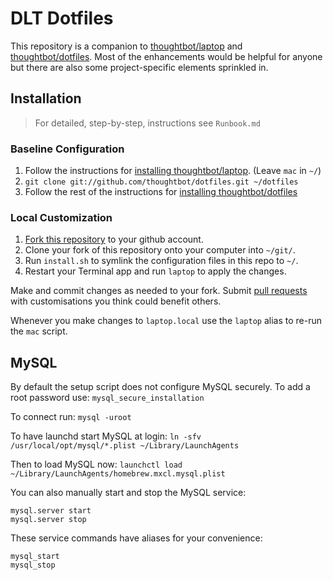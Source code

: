 # DLT Dotfiles

This repository is a companion to [thoughtbot/laptop][1] and
[thoughtbot/dotfiles][2]. Most of the enhancements would be helpful for anyone
but there are also some project-specific elements sprinkled in.

## Installation
> For detailed, step-by-step, instructions see `Runbook.md`

### Baseline Configuration
1. Follow the instructions for [installing thoughtbot/laptop][3]. (Leave `mac` in `~/`)
2. `git clone git://github.com/thoughtbot/dotfiles.git ~/dotfiles`
3. Follow the rest of the instructions for [installing thoughtbot/dotfiles][4]

### Local Customization
1. [Fork this repository][5] to your github account.
2. Clone your fork of this repository onto your computer into `~/git/`.
3. Run `install.sh` to symlink the configuration files in this repo to `~/`.
3. Restart your Terminal app and run `laptop` to apply the changes.

Make and commit changes as needed to your fork. Submit [pull requests][7] with
customisations you think could benefit others.

Whenever you make changes to `laptop.local` use the `laptop` alias to re-run the
`mac` script.

## MySQL
By default the setup script does not configure MySQL securely. To add a root
password use:
`mysql_secure_installation`

To connect run:
`mysql -uroot`

To have launchd start MySQL at login:
`ln -sfv /usr/local/opt/mysql/*.plist ~/Library/LaunchAgents`

Then to load MySQL now:
`launchctl load ~/Library/LaunchAgents/homebrew.mxcl.mysql.plist`

You can also manually start and stop the MySQL service:

```console
mysql.server start
mysql.server stop
```

These service commands have aliases for your convenience:

```console
mysql_start
mysql_stop
```


[1]: https://github.com/thoughtbot/laptop
[2]: https://github.com/thoughtbot/dotfiles
[3]: https://github.com/thoughtbot/laptop#install
[4]: https://github.com/thoughtbot/dotfiles#install
[5]: https://help.github.com/articles/fork-a-repo/
[6]: https://github.com/ndlib/curate_nd
[7]: https://help.github.com/articles/using-pull-requests/
